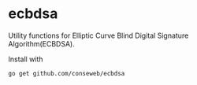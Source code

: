 ecbdsa
=======

Utility functions for Elliptic Curve Blind Digital Signature Algorithm(ECBDSA).

Install with

    go get github.com/conseweb/ecbdsa
